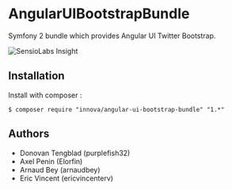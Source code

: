 # AngularUIBootstrapBundle

Symfony 2 bundle which provides Angular UI Twitter Bootstrap.

![SensioLabs Insight][1]

## Installation

Install with composer :
	
	$ composer require "innova/angular-ui-bootstrap-bundle" "1.*"

## Authors

* Donovan Tengblad (purplefish32)
* Axel Penin (Elorfin)
* Arnaud Bey (arnaudbey)
* Eric Vincent (ericvincenterv)

[1]: https://insight.sensiolabs.com/projects/25fcac95-120c-4992-9f2d-4f4f193705e7/small.png
